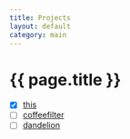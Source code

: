 ```yaml
---
title: Projects
layout: default
category: main
---
```


# {{ page.title }}

- [x] [this](https://tomatrow.github.io)
- [ ] [coffeefilter](https://coffeefilter.online)
- [ ] [dandelion](https://github.com/tomatrow/Dandelion)